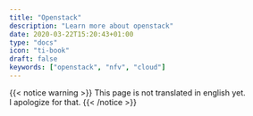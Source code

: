 ```yaml
---
title: "Openstack"
description: "Learn more about openstack"
date: 2020-03-22T15:20:43+01:00
type: "docs"
icon: "ti-book"
draft: false
keywords: ["openstack", "nfv", "cloud"]
---
```


{{< notice warning >}}
This page is not translated in english yet.
<br/>
I apologize for that.
{{< /notice >}}
